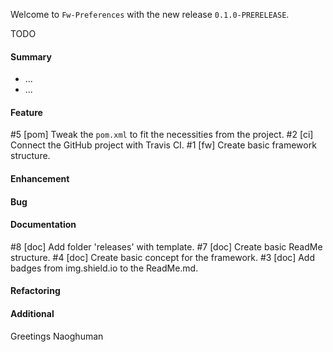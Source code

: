 Welcome to `Fw-Preferences` with the new release `0.1.0-PRERELEASE`.

TODO



#### Summary
* ...
* ...



#### Feature
#5 [pom] Tweak the `pom.xml` to fit the necessities from the project.
#2 [ci] Connect the GitHub project with Travis CI.
#1 [fw] Create basic framework structure.



#### Enhancement



#### Bug



#### Documentation
#8 [doc] Add folder 'releases' with template.
#7 [doc] Create basic ReadMe structure.
#4 [doc] Create basic concept for the framework.
#3 [doc] Add badges from img.shield.io to the ReadMe.md.



#### Refactoring



#### Additional



Greetings
Naoghuman



[//]: # (Issues which will be integrated in this release)



[//]: # (Links)
[JavaFX]:http://docs.oracle.com/javase/8/javase-clienttechnologies.htm
[Maven]:http://maven.apache.org/
[NetBeans]:https://netbeans.org/
